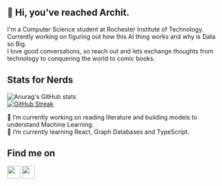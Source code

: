 ## :wave: Hi, you've reached Archit.
I'm a Computer Science student at Rochester Institute of Technology. <br>Currently working on figuring out how this AI thing works and why is Data so Big.<br>
I love good conversations, so reach out and lets exchange thoughts from technology to conquering the world to comic books.

<!--
**JoshiArchit/JoshiArchit** is a ✨ _special_ ✨ repository because its `README.md` (this file) appears on your GitHub profile.

Here are some ideas to get you started:

- 🔭 I’m currently working on ...
- 🌱 I’m currently learning ...
- 👯 I’m looking to collaborate on ...
- 🤔 I’m looking for help with ...
- 💬 Ask me about ...
- 📫 How to reach me: ...
- 😄 Pronouns: ...
- ⚡ Fun fact: ...
-->

## Stats for Nerds
![Anurag's GitHub stats](https://github-readme-stats.vercel.app/api?username=JoshiArchit&theme=dark&hide=contribs,prs)<br>
[![GitHub Streak](https://github-readme-streak-stats.herokuapp.com?user=JoshiArchit&theme=neon-dark&mode=weekly)](https://git.io/streak-stats)

🔭 I’m currently working on reading literature and building models to understand Machine Learning.
<br>🌱 I’m currently learning React, Graph Databases and TypeScript.

## Find me on
<p align="left">
<a href="http://linkedin.com/in/archit2904" target="blank"><img align="center" src="https://github.com/mishmanners/MishManners/blob/master/socials/transparent-Linkedin-logo-icon.png" alt="" height="30" /></a>
<a href="http://instagram.com/artiekins2904" target="blank"><img align="center" src="https://github.com/mishmanners/MishManners/blob/master/socials/instagram.png" alt="" height="30" /></a>
</p>
